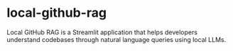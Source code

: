 # local-github-rag
Local GitHub RAG is a Streamlit application that helps developers understand codebases through natural language queries using local LLMs.
